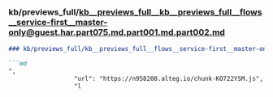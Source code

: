 ### kb/previews_full/kb__previews_full__kb__previews_full__flows__service-first__master-only@guest.har.part075.md.part001.md.part002.md

```md
### kb/previews_full/kb__previews_full__flows__service-first__master-only@guest.har.part075.md.part001.md (part 002)

```md
",
                  "url": "https://n958200.alteg.io/chunk-KO722YSM.js",
                  "l
```

```

```
